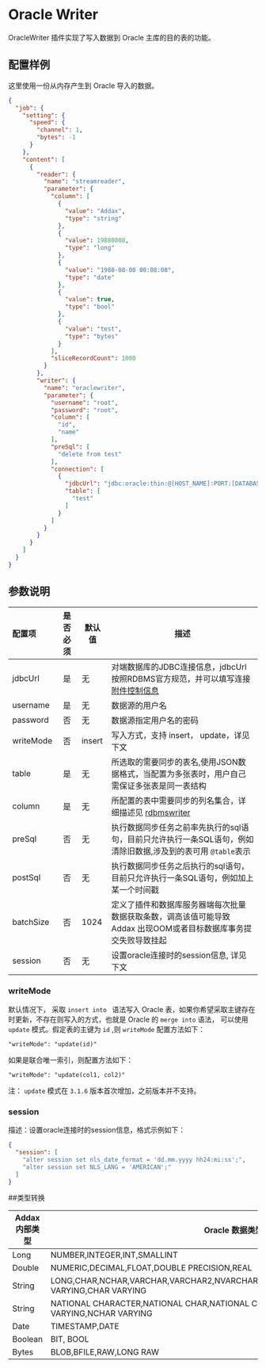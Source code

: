 # Oracle Writer

OracleWriter 插件实现了写入数据到 Oracle 主库的目的表的功能。

## 配置样例

这里使用一份从内存产生到 Oracle 导入的数据。

```json
{
  "job": {
    "setting": {
      "speed": {
        "channel": 1,
        "bytes": -1
      }
    },
    "content": [
      {
        "reader": {
          "name": "streamreader",
          "parameter": {
            "column": [
              {
                "value": "Addax",
                "type": "string"
              },
              {
                "value": 19880808,
                "type": "long"
              },
              {
                "value": "1988-08-08 08:08:08",
                "type": "date"
              },
              {
                "value": true,
                "type": "bool"
              },
              {
                "value": "test",
                "type": "bytes"
              }
            ],
            "sliceRecordCount": 1000
          }
        },
        "writer": {
          "name": "oraclewriter",
          "parameter": {
            "username": "root",
            "password": "root",
            "column": [
              "id",
              "name"
            ],
            "preSql": [
              "delete from test"
            ],
            "connection": [
              {
                "jdbcUrl": "jdbc:oracle:thin:@[HOST_NAME]:PORT:[DATABASE_NAME]",
                "table": [
                  "test"
                ]
              }
            ]
          }
        }
      }
    ]
  }
}

```

## 参数说明

| 配置项    | 是否必须 | 默认值 | 描述                                                                                                                                                                        |
| :-------- | :------: | ------ | --------------------------------------------------------------------------------------------------------------------------------------------------------------------------- |
| jdbcUrl   |    是    | 无     | 对端数据库的JDBC连接信息，jdbcUrl按照RDBMS官方规范，并可以填写连接 [附件控制信息](http://www.oracle.com/technetwork/database/enterprise-edition/documentation/index.html)  |
| username  |    是    | 无     | 数据源的用户名                                                                                                                                                              |
| password  |    否    | 无     | 数据源指定用户名的密码                                                                                                                                                      |
| writeMode |    否    | insert | 写入方式，支持 insert， update，详见下文 |
| table     |    是    | 无     | 所选取的需要同步的表名,使用JSON数据格式，当配置为多张表时，用户自己需保证多张表是同一表结构                                                                                 |
| column    |    是    | 无     | 所配置的表中需要同步的列名集合，详细描述见 [rdbmswriter](rdbmswriter) |                                                                                                    |
| preSql    |    否    | 无     | 执行数据同步任务之前率先执行的sql语句，目前只允许执行一条SQL语句，例如清除旧数据,涉及到的表可用 `@table`表示                                                                |
| postSql   |    否    | 无     | 执行数据同步任务之后执行的sql语句，目前只允许执行一条SQL语句，例如加上某一个时间戳                                                                                          |
| batchSize |    否    | 1024   | 定义了插件和数据库服务器端每次批量数据获取条数，调高该值可能导致 Addax 出现OOM或者目标数据库事务提交失败导致挂起                                                            |
| session   |    否    | 无     | 设置oracle连接时的session信息, 详见下文                                                                                                                                     |

### writeMode

默认情况下， 采取 `insert into ` 语法写入 Oracle 表，如果你希望采取主键存在时更新，不存在则写入的方式，也就是 Oracle 的 `merge into` 语法， 可以使用 `update` 模式。假定表的主键为 `id` ,则 `writeMode` 配置方法如下：

```
"writeMode": "update(id)"
```

如果是联合唯一索引，则配置方法如下：

```
"writeMode": "update(col1, col2)"
```

注： `update` 模式在 `3.1.6` 版本首次增加，之前版本并不支持。

### session

描述：设置oracle连接时的session信息，格式示例如下：

```json
{
  "session": [
    "alter session set nls_date_format = 'dd.mm.yyyy hh24:mi:ss';",
    "alter session set NLS_LANG = 'AMERICAN';"
  ]
}
```

##类型转换


| Addax 内部类型 | Oracle 数据类型                                                                                  |
| -------------- | ---------------------------------------------------------------------------------------------- |
| Long           | NUMBER,INTEGER,INT,SMALLINT                                                                    |
| Double         | NUMERIC,DECIMAL,FLOAT,DOUBLE PRECISION,REAL                                                     |
| String         | LONG,CHAR,NCHAR,VARCHAR,VARCHAR2,NVARCHAR2,CLOB,NCLOB,CHARACTER,CHARACTER VARYING,CHAR VARYING |
| String         | NATIONAL CHARACTER,NATIONAL CHAR,NATIONAL CHARACTER VARYING,NATIONAL CHAR VARYING,NCHAR VARYING |
| Date           | TIMESTAMP,DATE                                                                                  |
| Boolean        | BIT, BOOL                                                                                       |
| Bytes          | BLOB,BFILE,RAW,LONG RAW                                                                         |
